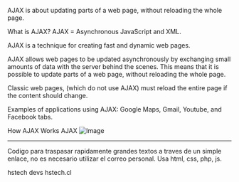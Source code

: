 AJAX is about updating parts of a web page, without reloading the whole page.

What is AJAX?
AJAX = Asynchronous JavaScript and XML.

AJAX is a technique for creating fast and dynamic web pages.

AJAX allows web pages to be updated asynchronously by exchanging small amounts of data with the server behind the scenes. This means that it is possible to update parts of a web page, without reloading the whole page.

Classic web pages, (which do not use AJAX) must reload the entire page if the content should change.

Examples of applications using AJAX: Google Maps, Gmail, Youtube, and Facebook tabs.

How AJAX Works
AJAX
![Image]([../blob/master/public_html/img/nokia.png](https://www.w3schools.com/php/ajax.gif)?raw=true)

-------
Codigo para traspasar rapidamente grandes textos a traves de un simple enlace, no es necesario utilizar el correo personal.
Usa html, css, php, js.

hstech devs
hstech.cl
